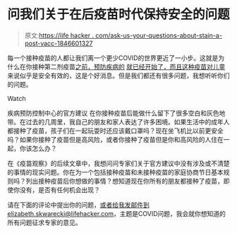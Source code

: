 # 问我们关于在后疫苗时代保持安全的问题

> 原文:[https://life hacker . com/ask-us-your-questions-about-stain-a-post-vacc-1846601327](https://lifehacker.com/ask-us-your-questions-about-staying-safe-in-a-post-vacc-1846601327)

每一个接种疫苗的人都让我们离一个更少COVID的世界更近了一小步。这就是为什么在你接种第二剂疫苗[之前，预防疾病的](https://vitals.lifehacker.com/how-effective-is-the-covid-vaccine-on-kids-1846592096) [就已经开始了，而且这种疫苗对儿童](https://vitals.lifehacker.com/why-one-dose-of-a-two-dose-vaccine-isnt-enough-1846583382?_ga=2.209609175.454293756.1617029413-1709416658.1607017459) 来说似乎是安全有效的，这是个好消息。但是我们都还有很多问题，我想听听你们的问题。

Watch

疾病预防控制中心的官方建议 在你接种疫苗后能做什么留下了很多空白和灰色地带。在过去的几周里，我自己的朋友和家人表达了许多困境。如果生活中的成年人都接种了疫苗，孩子们在一起玩耍时还应该戴口罩吗？现在坐飞机比以前更安全吗？如果你接种了疫苗但是高风险，或者你接种了疫苗但是你和高风险的人住在一起，你该怎么办？

在《疫苗观察》的后续文章中，我想问问专家们关于官方建议中没有涉及或不清楚的事情的现实问题。你在为一个包括接种疫苗和未接种疫苗的家庭协商节日基本规则吗？列出接种疫苗后你想做的事情？想知道现在你所有的朋友都接种了疫苗，即使你没有，是否有任何机会出现？

请在下面的评论中提出你的问题，或者给我发邮件到elizabeth.skwarecki@lifehacker.com，主题是COVID问题，我会就你想知道的所有问题征求专家的意见。